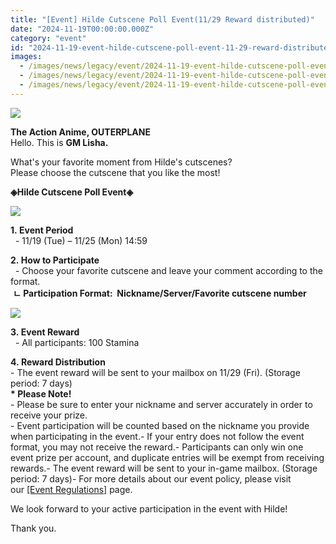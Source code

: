 ```yaml
---
title: "[Event] Hilde Cutscene Poll Event(11/29 Reward distributed)"
date: "2024-11-19T00:00:00.000Z"
category: "event"
id: "2024-11-19-event-hilde-cutscene-poll-event-11-29-reward-distributed"
images:
  - /images/news/legacy/event/2024-11-19-event-hilde-cutscene-poll-event-11-29-reward-distributed/cd4dacfe1bad4fc8ba3bb7e00bf0fea4.webp
  - /images/news/legacy/event/2024-11-19-event-hilde-cutscene-poll-event-11-29-reward-distributed/cca7d9e8bd1b4f299df747f0cff42a61.webp
  - /images/news/legacy/event/2024-11-19-event-hilde-cutscene-poll-event-11-29-reward-distributed/446efbfd2d4d4f59ab17e0474d4a67cf.webp
---
```


![](/images/news/legacy/event/2024-11-19-event-hilde-cutscene-poll-event-11-29-reward-distributed/cd4dacfe1bad4fc8ba3bb7e00bf0fea4.webp)  

**The Action Anime, OUTERPLANE**  
Hello. This is **GM Lisha.**

What's your favorite moment from Hilde's cutscenes?   
Please choose the cutscene that you like the most!

**◈Hilde Cutscene Poll Event◈**

![](/images/news/legacy/event/2024-11-19-event-hilde-cutscene-poll-event-11-29-reward-distributed/cca7d9e8bd1b4f299df747f0cff42a61.webp)

**1. Event Period**  
  - 11/19 (Tue) – 11/25 (Mon) 14:59

**2. How to Participate**  
  - Choose your favorite cutscene and leave your comment according to the format.  
 **ㄴ Participation Format:  Nickname/Server/Favorite cutscene number**

![](/images/news/legacy/event/2024-11-19-event-hilde-cutscene-poll-event-11-29-reward-distributed/446efbfd2d4d4f59ab17e0474d4a67cf.webp)  

**3. Event Reward**  
  - All participants: 100 Stamina

  
**4. Reward Distribution**  
\- The event reward will be sent to your mailbox on 11/29 (Fri). (Storage period: 7 days)  
**\* Please Note!**  
\- Please be sure to enter your nickname and server accurately in order to receive your prize.  
\- Event participation will be counted based on the nickname you provide when participating in the event.- If your entry does not follow the event format, you may not receive the reward.- Participants can only win one event prize per account, and duplicate entries will be exempt from receiving rewards.- The event reward will be sent to your in-game mailbox. (Storage period: 7 days)- For more details about our event policy, please visit our [\[Event Regulations\]](https://common.game.onstove.com/terms/index?gameType=MOBILE&termsType=8&langCode=en) page.

We look forward to your active participation in the event with Hilde! 

Thank you.
